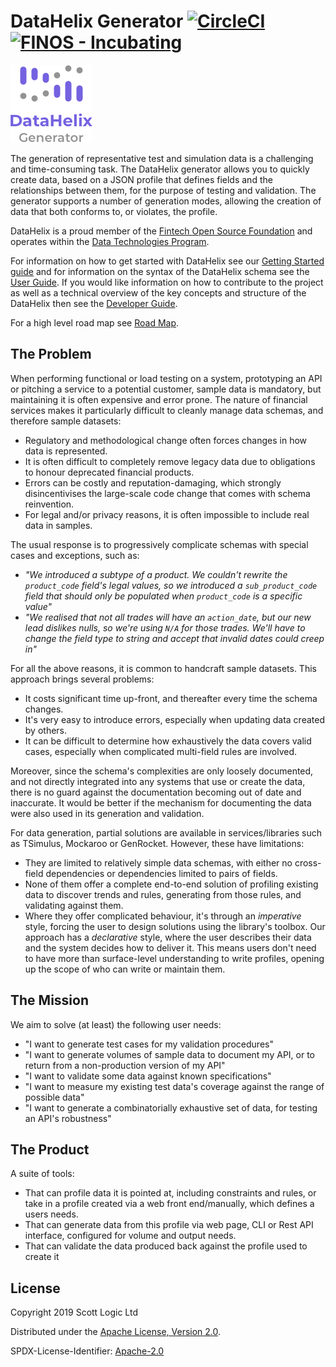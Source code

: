 # DataHelix Generator [![CircleCI](https://circleci.com/gh/finos/datahelix.svg?style=svg)](https://circleci.com/gh/finos/datahelix) [![FINOS - Incubating](https://cdn.jsdelivr.net/gh/finos/contrib-toolbox@master/images/badge-incubating.svg)](https://finosfoundation.atlassian.net/wiki/display/FINOS/Incubating)

![DataHelix logo](docs/logo.png)

The generation of representative test and simulation data is a challenging and time-consuming task. The DataHelix generator allows you to quickly create data, based on a JSON profile that defines fields and the relationships between them, for the purpose of testing and validation. The generator supports a number of generation modes, allowing the creation of data that both conforms to, or violates, the profile.

DataHelix is a proud member of the [Fintech Open Source Foundation](https://www.finos.org/) and operates within the [Data Technologies Program](https://www.finos.org/dt).

For information on how to get started with DataHelix see our [Getting Started guide](docs/GettingStarted.md) and for information on the syntax of the DataHelix schema see the [User Guide](user/UserGuide.md). If you would like information on how to contribute to the project as well as a technical overview of the key concepts and structure of the DataHelix then see the [Developer Guide](docs/DeveloperGuide.md).

For a high level road map see [Road Map](docs/RoadMap.md).

## The Problem
When performing functional or load testing on a system, prototyping an API or pitching a service to a potential customer, sample data is mandatory, but maintaining it is often expensive and error prone. The nature of financial services makes it particularly difficult to cleanly manage data schemas, and therefore sample datasets:

* Regulatory and methodological change often forces changes in how data is represented.
* It is often difficult to completely remove legacy data due to obligations to honour deprecated financial products.
* Errors can be costly and reputation-damaging, which strongly disincentivises the large-scale code change that comes with schema reinvention.
* For legal and/or privacy reasons, it is often impossible to include real data in samples.

The usual response is to progressively complicate schemas with special cases and exceptions, such as:

* *"We introduced a subtype of a product. We couldn't rewrite the `product_code` field's legal values, so we introduced a `sub_product_code` field that should only be populated when `product_code` is a specific value"*
* *"We realised that not all trades will have an `action_date`, but our new lead dislikes nulls, so we're using `N/A` for those trades. We'll have to change the field type to string and accept that invalid dates could creep in"*

For all the above reasons, it is common to handcraft sample datasets. This approach brings several problems:

* It costs significant time up-front, and thereafter every time the schema changes.
* It's very easy to introduce errors, especially when updating data created by others.
* It can be difficult to determine how exhaustively the data covers valid cases, especially when complicated multi-field rules are involved.

Moreover, since the schema's complexities are only loosely documented, and not directly integrated into any systems that use or create the data, there is no guard against the documentation becoming out of date and inaccurate. It would be better if the mechanism for documenting the data were also used in its generation and validation.

For data generation, partial solutions are available in services/libraries such as TSimulus, Mockaroo or GenRocket. However, these have limitations:

* They are limited to relatively simple data schemas, with either no cross-field dependencies or dependencies limited to pairs of fields.
* None of them offer a complete end-to-end solution of profiling existing data to discover trends and rules, generating from those rules, and validating against them.
* Where they offer complicated behaviour, it's through an *imperative* style, forcing the user to design solutions using the library's toolbox. Our approach has a *declarative* style, where the user describes their data and the system decides how to deliver it. This means users don't need to have more than surface-level understanding to write profiles, opening up the scope of who can write or maintain them.

## The Mission

We aim to solve (at least) the following user needs:
- "I want to generate test cases for my validation procedures"
- "I want to generate volumes of sample data to document my API, or to return from a non-production version of my API"
- "I want to validate some data against known specifications"
- "I want to measure my existing test data's coverage against the range of possible data"
- "I want to generate a combinatorially exhaustive set of data, for testing an API's robustness"

## The Product
A suite of tools:
- That can profile data it is pointed at, including constraints and rules, or take in a profile created via a web front end/manually, which defines a users needs.
- That can generate data from this profile via web page, CLI or Rest API interface, configured for volume and output needs.
- That can validate the data produced back against the profile used to create it

## License

Copyright 2019 Scott Logic Ltd

Distributed under the [Apache License, Version 2.0](http://www.apache.org/licenses/LICENSE-2.0).

SPDX-License-Identifier: [Apache-2.0](https://spdx.org/licenses/Apache-2.0)
